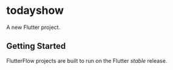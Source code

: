 # todayshow

A new Flutter project.

## Getting Started

FlutterFlow projects are built to run on the Flutter _stable_ release.
